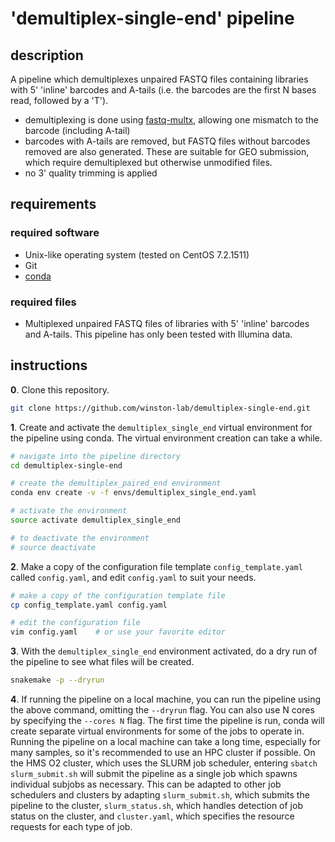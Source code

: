 
# 'demultiplex-single-end' pipeline

## description

A pipeline which demultiplexes unpaired FASTQ files containing libraries with 5' 'inline' barcodes and A-tails (i.e. the barcodes are the first N bases read, followed by a 'T').

- demultiplexing is done using [fastq-multx](https://github.com/brwnj/fastq-multx), allowing one mismatch to the barcode (including A-tail)
- barcodes with A-tails are removed, but FASTQ files without barcodes removed are also generated. These are suitable for GEO submission, which require demultiplexed but otherwise unmodified files.
- no 3' quality trimming is applied

## requirements

### required software

- Unix-like operating system (tested on CentOS 7.2.1511)
- Git
- [conda](https://conda.io/docs/user-guide/install/index.html)

### required files

- Multiplexed unpaired FASTQ files of libraries with 5' 'inline' barcodes and A-tails. This pipeline has only been tested with Illumina data.

## instructions

**0**. Clone this repository.

```bash
git clone https://github.com/winston-lab/demultiplex-single-end.git
```

**1**. Create and activate the `demultiplex_single_end` virtual environment for the pipeline using conda. The virtual environment creation can take a while.

```bash
# navigate into the pipeline directory
cd demultiplex-single-end

# create the demultiplex_paired_end environment
conda env create -v -f envs/demultiplex_single_end.yaml

# activate the environment
source activate demultiplex_single_end

# to deactivate the environment
# source deactivate
```

**2**. Make a copy of the configuration file template `config_template.yaml` called `config.yaml`, and edit `config.yaml` to suit your needs.

```bash
# make a copy of the configuration template file
cp config_template.yaml config.yaml

# edit the configuration file
vim config.yaml    # or use your favorite editor
```

**3**. With the `demultiplex_single_end` environment activated, do a dry run of the pipeline to see what files will be created.

```bash
snakemake -p --dryrun
```

**4**. If running the pipeline on a local machine, you can run the pipeline using the above command, omitting the `--dryrun` flag. You can also use N cores by specifying the `--cores N` flag. The first time the pipeline is run, conda will create separate virtual environments for some of the jobs to operate in. Running the pipeline on a local machine can take a long time, especially for many samples, so it's recommended to use an HPC cluster if possible. On the HMS O2 cluster, which uses the SLURM job scheduler, entering `sbatch slurm_submit.sh` will submit the pipeline as a single job which spawns individual subjobs as necessary. This can be adapted to other job schedulers and clusters by adapting `slurm_submit.sh`, which submits the pipeline to the cluster, `slurm_status.sh`, which handles detection of job status on the cluster, and `cluster.yaml`, which specifies the resource requests for each type of job.

